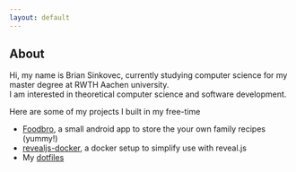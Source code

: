 ```yaml
---
layout: default
---
```


## About

Hi, my name is Brian Sinkovec, currently studying computer science for my master degree at RWTH Aachen university.  
I am interested in theoretical computer science and software development. 

Here are some of my projects I built in my free-time
* [Foodbro](https://github.com/sinkovec/foodbro), a small android app to store the your own family recipes (yummy!)
* [revealjs-docker](https://github.com/sinkovec/revealjs-docker), a docker setup to simplify use with reveal.js
* My [dotfiles](https://github.com/sinkovec/dotfiles)